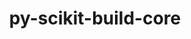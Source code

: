 ---
title: "py-scikit-build-core"
layout: cache
categories: [package, develop-2025-04-27]
meta: {"compilers": ["gcc@11.1.0", "gcc@11.4.0", "gcc@13.2.0"], "num_specs": 8, "num_specs_by_stack": {"data-vis-sdk": 1, "e4s": 3, "e4s-neoverse-v2": 3, "ml-linux-x86_64-rocm": 1, "root": 8}, "oss": ["ubuntu20.04", "ubuntu22.04", "ubuntu24.04"], "platforms": ["linux"], "stacks": ["data-vis-sdk", "e4s", "e4s-neoverse-v2", "ml-linux-x86_64-rocm", "root"], "targets": ["neoverse_v2", "x86_64_v3"], "versions": ["0.11.1"]}
spec_details: [{"compiler": "gcc@11.4.0", "hash": "clq2xp6vkkyv2cm3qqkxc3cwmz6amq7c", "os": "ubuntu22.04", "platform": "linux", "size": "-", "stacks": ["e4s", "root"], "target": "x86_64_v3", "variants": ["build_system=python_pip", "+pyproject"], "versions": ["0.11.1"]}, {"compiler": "gcc@11.4.0", "hash": "dc5viojted22prgbzvfug3wdr5mlfvn6", "os": "ubuntu22.04", "platform": "linux", "size": "-", "stacks": ["e4s", "root"], "target": "x86_64_v3", "variants": ["build_system=python_pip", "+pyproject"], "versions": ["0.11.1"]}, {"compiler": "gcc@11.4.0", "hash": "esnlgjtkcmxddub6nfdih7weyukbxg6z", "os": "ubuntu22.04", "platform": "linux", "size": "-", "stacks": ["e4s", "root"], "target": "x86_64_v3", "variants": ["build_system=python_pip", "+pyproject"], "versions": ["0.11.1"]}, {"compiler": "gcc@11.4.0", "hash": "hrxtrrqstri2whyfp4od5harpc3xej42", "os": "ubuntu22.04", "platform": "linux", "size": "-", "stacks": ["e4s-neoverse-v2", "root"], "target": "neoverse_v2", "variants": ["build_system=python_pip", "+pyproject"], "versions": ["0.11.1"]}, {"compiler": "gcc@11.4.0", "hash": "idjhebzbuj7isb54vhzgi5woistqwire", "os": "ubuntu22.04", "platform": "linux", "size": "-", "stacks": ["e4s-neoverse-v2", "root"], "target": "neoverse_v2", "variants": ["build_system=python_pip", "+pyproject"], "versions": ["0.11.1"]}, {"compiler": "gcc@11.1.0", "hash": "q4bqrvahw4o5ixrq5vbyajrbeqkjbuty", "os": "ubuntu20.04", "platform": "linux", "size": "-", "stacks": ["data-vis-sdk", "root"], "target": "x86_64_v3", "variants": ["build_system=python_pip", "+pyproject"], "versions": ["0.11.1"]}, {"compiler": "gcc@11.4.0", "hash": "q5qt4p43bwuzu5lbs7cmmtdjhm7lwrtk", "os": "ubuntu22.04", "platform": "linux", "size": "-", "stacks": ["e4s-neoverse-v2", "root"], "target": "neoverse_v2", "variants": ["build_system=python_pip", "+pyproject"], "versions": ["0.11.1"]}, {"compiler": "gcc@13.2.0", "hash": "yoqfwrmzfix2l4sgo3vjzwtxqpdcrdao", "os": "ubuntu24.04", "platform": "linux", "size": "-", "stacks": ["ml-linux-x86_64-rocm", "root"], "target": "x86_64_v3", "variants": ["build_system=python_pip", "+pyproject"], "versions": ["0.11.1"]}]
---